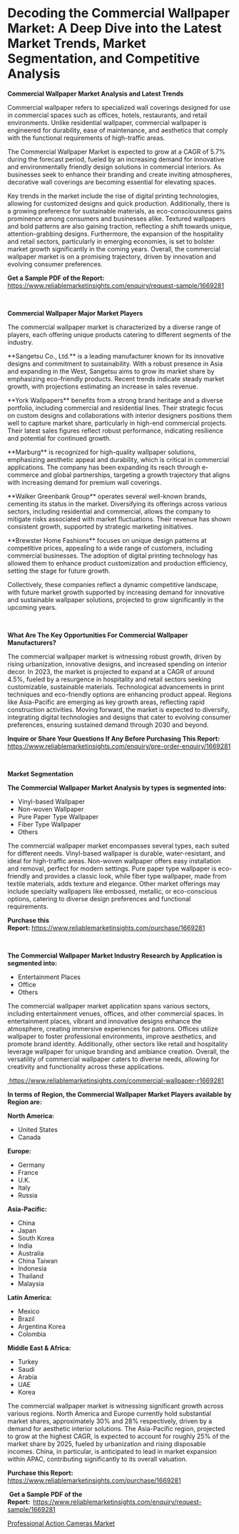 <p><h1>Decoding the Commercial Wallpaper Market: A Deep Dive into the Latest Market Trends, Market Segmentation, and Competitive Analysis</h1></p><p><strong>Commercial Wallpaper Market Analysis and Latest Trends</strong></p>
<p><p>Commercial wallpaper refers to specialized wall coverings designed for use in commercial spaces such as offices, hotels, restaurants, and retail environments. Unlike residential wallpaper, commercial wallpaper is engineered for durability, ease of maintenance, and aesthetics that comply with the functional requirements of high-traffic areas.</p><p>The Commercial Wallpaper Market is expected to grow at a CAGR of 5.7% during the forecast period, fueled by an increasing demand for innovative and environmentally friendly design solutions in commercial interiors. As businesses seek to enhance their branding and create inviting atmospheres, decorative wall coverings are becoming essential for elevating spaces.</p><p>Key trends in the market include the rise of digital printing technologies, allowing for customized designs and quick production. Additionally, there is a growing preference for sustainable materials, as eco-consciousness gains prominence among consumers and businesses alike. Textured wallpapers and bold patterns are also gaining traction, reflecting a shift towards unique, attention-grabbing designs. Furthermore, the expansion of the hospitality and retail sectors, particularly in emerging economies, is set to bolster market growth significantly in the coming years. Overall, the commercial wallpaper market is on a promising trajectory, driven by innovation and evolving consumer preferences.</p></p>
<p><strong>Get a Sample PDF of the Report:&nbsp;</strong> <a href="https://www.reliablemarketinsights.com/enquiry/request-sample/1669281?utm_campaign=2538&utm_medium=2&utm_source=Github&utm_content=ia&utm_term=04042025&utm_id=commercial-wallpaper">https://www.reliablemarketinsights.com/enquiry/request-sample/1669281</a></p>
<p>&nbsp;</p>
<p><strong>Commercial Wallpaper Major Market Players</strong></p>
<p><p>The commercial wallpaper market is characterized by a diverse range of players, each offering unique products catering to different segments of the industry. </p><p>**Sangetsu Co., Ltd.** is a leading manufacturer known for its innovative designs and commitment to sustainability. With a robust presence in Asia and expanding in the West, Sangetsu aims to grow its market share by emphasizing eco-friendly products. Recent trends indicate steady market growth, with projections estimating an increase in sales revenue.</p><p>**York Wallpapers** benefits from a strong brand heritage and a diverse portfolio, including commercial and residential lines. Their strategic focus on custom designs and collaborations with interior designers positions them well to capture market share, particularly in high-end commercial projects. Their latest sales figures reflect robust performance, indicating resilience and potential for continued growth.</p><p>**Marburg** is recognized for high-quality wallpaper solutions, emphasizing aesthetic appeal and durability, which is critical in commercial applications. The company has been expanding its reach through e-commerce and global partnerships, targeting a growth trajectory that aligns with increasing demand for premium wall coverings.</p><p>**Walker Greenbank Group** operates several well-known brands, cementing its status in the market. Diversifying its offerings across various sectors, including residential and commercial, allows the company to mitigate risks associated with market fluctuations. Their revenue has shown consistent growth, supported by strategic marketing initiatives.</p><p>**Brewster Home Fashions** focuses on unique design patterns at competitive prices, appealing to a wide range of customers, including commercial businesses. The adoption of digital printing technology has allowed them to enhance product customization and production efficiency, setting the stage for future growth.</p><p>Collectively, these companies reflect a dynamic competitive landscape, with future market growth supported by increasing demand for innovative and sustainable wallpaper solutions, projected to grow significantly in the upcoming years.</p></p>
<p>&nbsp;</p>
<p><strong>What Are The Key Opportunities For Commercial Wallpaper Manufacturers?</strong></p>
<p><p>The commercial wallpaper market is witnessing robust growth, driven by rising urbanization, innovative designs, and increased spending on interior decor. In 2023, the market is projected to expand at a CAGR of around 4.5%, fueled by a resurgence in hospitality and retail sectors seeking customizable, sustainable materials. Technological advancements in print techniques and eco-friendly options are enhancing product appeal. Regions like Asia-Pacific are emerging as key growth areas, reflecting rapid construction activities. Moving forward, the market is expected to diversify, integrating digital technologies and designs that cater to evolving consumer preferences, ensuring sustained demand through 2030 and beyond.</p></p>
<p><strong>Inquire or Share Your Questions If Any Before Purchasing This Report:</strong> <a href="https://www.reliablemarketinsights.com/enquiry/pre-order-enquiry/1669281?utm_campaign=2538&utm_medium=2&utm_source=Github&utm_content=ia&utm_term=04042025&utm_id=commercial-wallpaper">https://www.reliablemarketinsights.com/enquiry/pre-order-enquiry/1669281</a></p>
<p>&nbsp;</p>
<p><strong>Market Segmentation</strong></p>
<p><strong>The Commercial Wallpaper Market Analysis by types is segmented into:</strong></p>
<p><ul><li>Vinyl-based Wallpaper</li><li>Non-woven Wallpaper</li><li>Pure Paper Type Wallpaper</li><li>Fiber Type Wallpaper</li><li>Others</li></ul></p>
<p><p>The commercial wallpaper market encompasses several types, each suited for different needs. Vinyl-based wallpaper is durable, water-resistant, and ideal for high-traffic areas. Non-woven wallpaper offers easy installation and removal, perfect for modern settings. Pure paper type wallpaper is eco-friendly and provides a classic look, while fiber type wallpaper, made from textile materials, adds texture and elegance. Other market offerings may include specialty wallpapers like embossed, metallic, or eco-conscious options, catering to diverse design preferences and functional requirements.</p></p>
<p><strong>Purchase this Report:&nbsp;</strong><a href="https://www.reliablemarketinsights.com/purchase/1669281?utm_campaign=2538&utm_medium=2&utm_source=Github&utm_content=ia&utm_term=04042025&utm_id=commercial-wallpaper">https://www.reliablemarketinsights.com/purchase/1669281</a></p>
<p>&nbsp;</p>
<p><strong>The Commercial Wallpaper Market Industry Research by Application is segmented into:</strong></p>
<p><ul><li>Entertainment Places</li><li>Office</li><li>Others</li></ul></p>
<p><p>The commercial wallpaper market application spans various sectors, including entertainment venues, offices, and other commercial spaces. In entertainment places, vibrant and innovative designs enhance the atmosphere, creating immersive experiences for patrons. Offices utilize wallpaper to foster professional environments, improve aesthetics, and promote brand identity. Additionally, other sectors like retail and hospitality leverage wallpaper for unique branding and ambiance creation. Overall, the versatility of commercial wallpaper caters to diverse needs, allowing for creativity and functionality across these applications.</p></p>
<p><a href="https://www.reliablemarketinsights.com/commercial-wallpaper-r1669281?utm_campaign=2538&utm_medium=2&utm_source=Github&utm_content=ia&utm_term=04042025&utm_id=commercial-wallpaper">&nbsp;https://www.reliablemarketinsights.com/commercial-wallpaper-r1669281</a></p>
<p><strong>In terms of Region, the Commercial Wallpaper Market Players available by Region are:</strong></p>
<p>
    <p> <strong> North America: </strong>
        <ul>
            <li>United States</li>
            <li>Canada</li>
        </ul>
        </p> 
    <p> <strong> Europe: </strong>
        <ul>
            <li>Germany</li>
            <li>France</li>
            <li>U.K.</li>
            <li>Italy</li>
            <li>Russia</li>
        </ul>
        </p> 
    <p> <strong> Asia-Pacific: </strong>
        <ul>
            <li>China</li>
            <li>Japan</li>
            <li>South Korea</li>
            <li>India</li>
            <li>Australia</li>
            <li>China Taiwan</li>
            <li>Indonesia</li>
            <li>Thailand</li>
            <li>Malaysia</li>
        </ul>
        </p> 
    <p> <strong> Latin America: </strong>
        <ul>
            <li>Mexico</li>
            <li>Brazil</li>
            <li>Argentina Korea</li>
            <li>Colombia</li>
        </ul>
        </p> 
    <p> <strong> Middle East & Africa: </strong>
        <ul>
            <li>Turkey</li>
            <li>Saudi</li>
            <li>Arabia</li>
            <li>UAE</li>
            <li>Korea</li>
        </ul>
    </p>
    </p>
<p><p>The commercial wallpaper market is witnessing significant growth across various regions. North America and Europe currently hold substantial market shares, approximately 30% and 28% respectively, driven by a demand for aesthetic interior solutions. The Asia-Pacific region, projected to grow at the highest CAGR, is expected to account for roughly 25% of the market share by 2025, fueled by urbanization and rising disposable incomes. China, in particular, is anticipated to lead in market expansion within APAC, contributing significantly to its overall valuation.</p></p>
<p><strong>Purchase this Report: </strong><a href="https://www.reliablemarketinsights.com/purchase/1669281?utm_campaign=2538&utm_medium=2&utm_source=Github&utm_content=ia&utm_term=04042025&utm_id=commercial-wallpaper">https://www.reliablemarketinsights.com/purchase/1669281</a></p>
<p>&nbsp;<strong>Get a Sample PDF of the Report:&nbsp;&nbsp;</strong><a href="https://www.reliablemarketinsights.com/enquiry/request-sample/1669281?utm_campaign=2538&utm_medium=2&utm_source=Github&utm_content=ia&utm_term=04042025&utm_id=commercial-wallpaper">https://www.reliablemarketinsights.com/enquiry/request-sample/1669281</a></p>
<p><strong></strong></p>
<p><p><a href="https://github.com/leopardmicheal7019/Market-Research-Report-List-1/blob/main/professional-action-cameras-market.md?utm_campaign=2538&utm_medium=2&utm_source=Github&utm_content=ia&utm_term=04042025&utm_id=commercial-wallpaper">Professional Action Cameras Market</a></p></p>